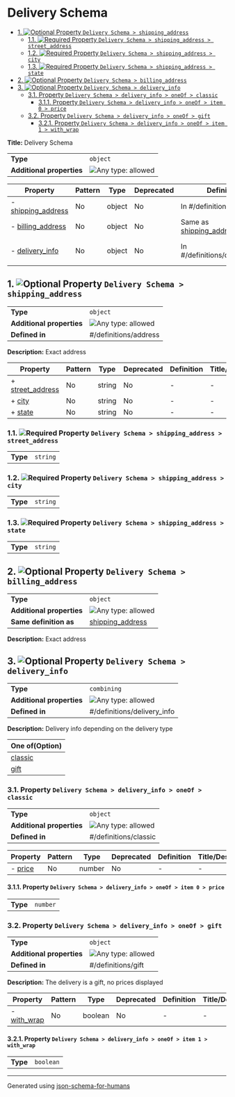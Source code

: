 # Delivery Schema

- [1. ![Optional](https://img.shields.io/badge/Optional-yellow) Property `Delivery Schema > shipping_address`](#shipping_address)
  - [1.1. ![Required](https://img.shields.io/badge/Required-blue) Property `Delivery Schema > shipping_address > street_address`](#shipping_address_street_address)
  - [1.2. ![Required](https://img.shields.io/badge/Required-blue) Property `Delivery Schema > shipping_address > city`](#shipping_address_city)
  - [1.3. ![Required](https://img.shields.io/badge/Required-blue) Property `Delivery Schema > shipping_address > state`](#shipping_address_state)
- [2. ![Optional](https://img.shields.io/badge/Optional-yellow) Property `Delivery Schema > billing_address`](#billing_address)
- [3. ![Optional](https://img.shields.io/badge/Optional-yellow) Property `Delivery Schema > delivery_info`](#delivery_info)
  - [3.1. Property `Delivery Schema > delivery_info > oneOf > classic`](#delivery_info_oneOf_i0)
    - [3.1.1. Property `Delivery Schema > delivery_info > oneOf > item 0 > price`](#delivery_info_oneOf_i0_price)
  - [3.2. Property `Delivery Schema > delivery_info > oneOf > gift`](#delivery_info_oneOf_i1)
    - [3.2.1. Property `Delivery Schema > delivery_info > oneOf > item 1 > with_wrap`](#delivery_info_oneOf_i1_with_wrap)

**Title:** Delivery Schema

|                           |                                                                             |
| ------------------------- | --------------------------------------------------------------------------- |
| **Type**                  | `object`                                                                    |
| **Additional properties** | ![Any type: allowed](https://img.shields.io/badge/Any%20type-allowed-green) |

| Property                                 | Pattern | Type   | Deprecated | Definition                                     | Title/Description                            |
| ---------------------------------------- | ------- | ------ | ---------- | ---------------------------------------------- | -------------------------------------------- |
| - [shipping_address](#shipping_address ) | No      | object | No         | In #/definitions/address                       | Exact address                                |
| - [billing_address](#billing_address )   | No      | object | No         | Same as [shipping_address](#shipping_address ) | Exact address                                |
| - [delivery_info](#delivery_info )       | No      | object | No         | In #/definitions/delivery_info                 | Delivery info depending on the delivery type |

## <a name="shipping_address"></a>1. ![Optional](https://img.shields.io/badge/Optional-yellow) Property `Delivery Schema > shipping_address`

|                           |                                                                             |
| ------------------------- | --------------------------------------------------------------------------- |
| **Type**                  | `object`                                                                    |
| **Additional properties** | ![Any type: allowed](https://img.shields.io/badge/Any%20type-allowed-green) |
| **Defined in**            | #/definitions/address                                                       |

**Description:** Exact address

| Property                                              | Pattern | Type   | Deprecated | Definition | Title/Description |
| ----------------------------------------------------- | ------- | ------ | ---------- | ---------- | ----------------- |
| + [street_address](#shipping_address_street_address ) | No      | string | No         | -          | -                 |
| + [city](#shipping_address_city )                     | No      | string | No         | -          | -                 |
| + [state](#shipping_address_state )                   | No      | string | No         | -          | -                 |

### <a name="shipping_address_street_address"></a>1.1. ![Required](https://img.shields.io/badge/Required-blue) Property `Delivery Schema > shipping_address > street_address`

|          |          |
| -------- | -------- |
| **Type** | `string` |

### <a name="shipping_address_city"></a>1.2. ![Required](https://img.shields.io/badge/Required-blue) Property `Delivery Schema > shipping_address > city`

|          |          |
| -------- | -------- |
| **Type** | `string` |

### <a name="shipping_address_state"></a>1.3. ![Required](https://img.shields.io/badge/Required-blue) Property `Delivery Schema > shipping_address > state`

|          |          |
| -------- | -------- |
| **Type** | `string` |

## <a name="billing_address"></a>2. ![Optional](https://img.shields.io/badge/Optional-yellow) Property `Delivery Schema > billing_address`

|                           |                                                                             |
| ------------------------- | --------------------------------------------------------------------------- |
| **Type**                  | `object`                                                                    |
| **Additional properties** | ![Any type: allowed](https://img.shields.io/badge/Any%20type-allowed-green) |
| **Same definition as**    | [shipping_address](#shipping_address)                                       |

**Description:** Exact address

## <a name="delivery_info"></a>3. ![Optional](https://img.shields.io/badge/Optional-yellow) Property `Delivery Schema > delivery_info`

|                           |                                                                             |
| ------------------------- | --------------------------------------------------------------------------- |
| **Type**                  | `combining`                                                                 |
| **Additional properties** | ![Any type: allowed](https://img.shields.io/badge/Any%20type-allowed-green) |
| **Defined in**            | #/definitions/delivery_info                                                 |

**Description:** Delivery info depending on the delivery type

| One of(Option)                     |
| ---------------------------------- |
| [classic](#delivery_info_oneOf_i0) |
| [gift](#delivery_info_oneOf_i1)    |

### <a name="delivery_info_oneOf_i0"></a>3.1. Property `Delivery Schema > delivery_info > oneOf > classic`

|                           |                                                                             |
| ------------------------- | --------------------------------------------------------------------------- |
| **Type**                  | `object`                                                                    |
| **Additional properties** | ![Any type: allowed](https://img.shields.io/badge/Any%20type-allowed-green) |
| **Defined in**            | #/definitions/classic                                                       |

| Property                                  | Pattern | Type   | Deprecated | Definition | Title/Description |
| ----------------------------------------- | ------- | ------ | ---------- | ---------- | ----------------- |
| - [price](#delivery_info_oneOf_i0_price ) | No      | number | No         | -          | -                 |

#### <a name="delivery_info_oneOf_i0_price"></a>3.1.1. Property `Delivery Schema > delivery_info > oneOf > item 0 > price`

|          |          |
| -------- | -------- |
| **Type** | `number` |

### <a name="delivery_info_oneOf_i1"></a>3.2. Property `Delivery Schema > delivery_info > oneOf > gift`

|                           |                                                                             |
| ------------------------- | --------------------------------------------------------------------------- |
| **Type**                  | `object`                                                                    |
| **Additional properties** | ![Any type: allowed](https://img.shields.io/badge/Any%20type-allowed-green) |
| **Defined in**            | #/definitions/gift                                                          |

**Description:** The delivery is a gift, no prices displayed

| Property                                          | Pattern | Type    | Deprecated | Definition | Title/Description |
| ------------------------------------------------- | ------- | ------- | ---------- | ---------- | ----------------- |
| - [with_wrap](#delivery_info_oneOf_i1_with_wrap ) | No      | boolean | No         | -          | -                 |

#### <a name="delivery_info_oneOf_i1_with_wrap"></a>3.2.1. Property `Delivery Schema > delivery_info > oneOf > item 1 > with_wrap`

|          |           |
| -------- | --------- |
| **Type** | `boolean` |

----------------------------------------------------------------------------------------------------------------------------
Generated using [json-schema-for-humans](https://github.com/coveooss/json-schema-for-humans)
